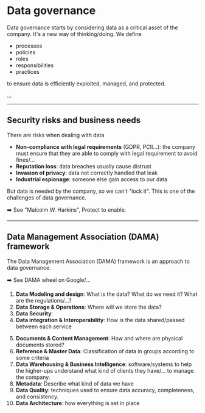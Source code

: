 # Data governance

<div class="row row-cols-md-2"><div>

Data governance starts by considering data as a critical asset of the company. It's a new way of thinking/doing. We define 

* processes
* policies
* roles 
* responsibilities
* practices

to ensure data is efficiently exploited, managed, and protected.
</div><div>

...
</div></div>

<hr class="sep-both">

## Security risks and business needs

<div class="row row-cols-md-2"><div>

There are risks when dealing with data

* **Non-compliance with legal requirements** (GDPR, PCII...): the company must ensure that they are able to comply with legal requirement to avoid fines/...
* **Reputation loss**: data breaches usually cause distrust
* **Invasion of privacy**: data not correctly handled that leak
* **Industrial espionage**: someone else gain access to our data
</div><div>

But data is needed by the company, so we can't "lock it". This is one of the challenges of data governance.

➡️ See "Malcolm W. Harkins", Protect to enable.
</div></div>

<hr class="sep-both">

## Data Management Association (DAMA) framework

<div class="row row-cols-md-2"><div>

The Data Management Association (DAMA) framework is an approach to data governance.

➡️ See DAMA wheel on Google/...

1. **Data Modeling and design**: What is the data? What do we need it? What are the regulations/...?
2. **Data Storage & Operations**: Where will we store the data?
3. **Data Security**: 
4. **Data integration & Interoperability**: How is the data shared/passed between each service
</div><div>

5. **Documents & Content Management**: How and where are physical documents stored?
6. **Reference & Master Data**: Classification of data in groups according to some criteria
7. **Data Warehousing & Business Intelligence**: software/systems to help the higher-ups understand what kind of clients they have/... to manage the company.
8. **Metadata**: Describe what kind of data we have
9. **Data Quality**: techniques used to ensure data accuracy, completeness, and consistency.
10. **Data Architecture**: how everything is set in place
</div></div>